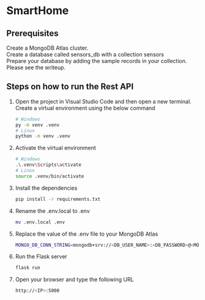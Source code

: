 # SmartHome
## Prerequisites
Create a MongoDB Atlas cluster.<br>
Create a database called sensors_db with a collection sensors<br>
Prepare your database by adding the sample records in your collection. Please see the writeup.<br>

## Steps on how to run the Rest API
1. Open the project in Visual Studio Code and then open a new terminal. Create a virtual environment using the below command

    ```sh
    # Windows
    py -m venv .venv
    # Linux
    python -m venv .venv
    ```

2. Activate the virtual environment

    ```sh
    # Windows
    .\.venv\Scripts\activate
    # Linux
    source .venv/bin/activate
    ```

3. Install the dependencies

    ```sh
    pip install -r requirements.txt
    ```
4. Rename the .env.local to .env

    ```sh
    mv .env.local .env
    ```

5. Replace the value of the .env file to your MongoDB Atlas

    ```sh
    MONGO_DB_CONN_STRING=mongodb+srv://<DB_USER_NAME>:<DB_PASSWORD>@<MONGO_DB_ATLAS_ENDPOINT>/sensors_db
    ```

6. Run the Flask server

    ```sh
    flask run
    ```

7. Open your browser and type the following URL

    ```sh
    http://<IP>:5000
    ```

